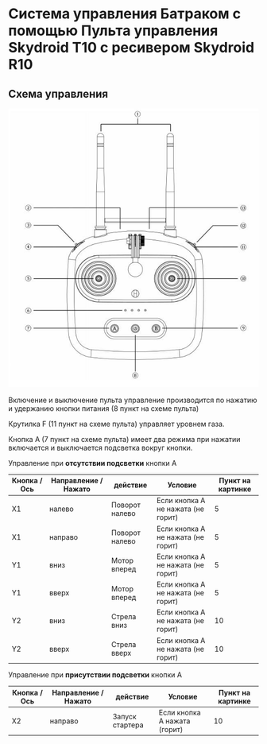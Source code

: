 # Система управления Батраком с помощью Пульта управления Skydroid T10 с ресивером Skydroid R10

## Схема управления

![alt text](gamepad.png)

Включение и выключение пульта управление производится по нажатию и удержанию кнопки питания (8 пункт на схеме пульта)

Крутилка F (11 пункт на схеме пульта) управляет уровнем газа.

Кнопка А (7 пункт на схеме пульта) имеет два режима при нажатии включается и выключается подсветка вокруг кнопки.

Управление при **отсутствии подсветки** кнопки А 

| Кнопка / Ось | Направление / Нажато | действие | Условие |  Пункт на картинке |
| ------ | ------ | ------ | ------ | ------ |
| X1 | налево | Поворот налево | Если кнопка А не нажата (не горит) | 5 |
| X1 | направо | Поворот налево | Если кнопка А не нажата (не горит) | 5 |
| Y1 | вниз | Мотор вперед | Если кнопка А не нажата (не горит) | 5 |
| Y1 | вверх | Мотор вперед | Если кнопка А не нажата (не горит) | 5 |
| Y2 | вниз | Стрела вниз | Если кнопка А не нажата (не горит) | 10 |
| Y2 | вверх | Стрела вверх | Если кнопка А не нажата (не горит) | 10 |

Управление при **присутствии подсветки** кнопки А 

| Кнопка / Ось | Направление / Нажато | действие | Условие |  Пункт на картинке |
| ------ | ------ | ------ | ------ | ------ |
| X2 | направо | Запуск стартера | Если кнопка А нажата (горит) | 10 |
